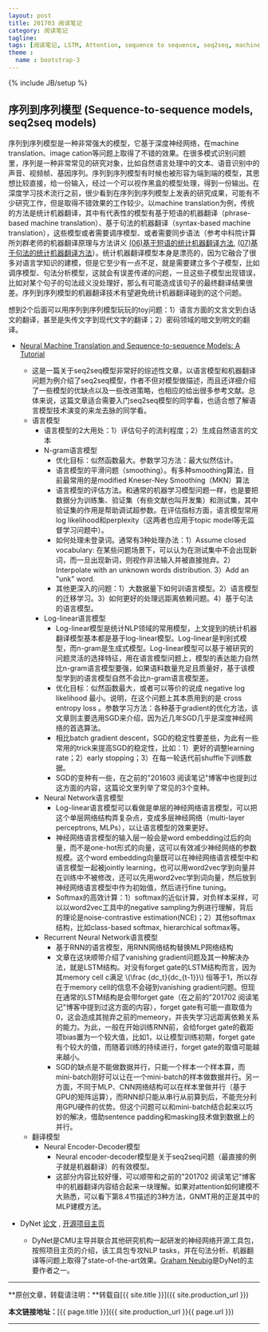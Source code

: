 ```yaml
---
layout: post
title: 201703 阅读笔记
category: 阅读笔记
tagline: 
tags: [阅读笔记, LSTM, Attention, sequence to sequence, seq2seq, machine translation, 机器翻译, Deep Learning, 深度学习]
theme :
  name : bootstrap-3
---
```

{% include JB/setup %}

## 序列到序列模型 (Sequence-to-sequence models, seq2seq models)

序列到序列模型是一种非常强大的模型，它基于深度神经网络，在machine translation、image cation等问题上取得了不错的效果。在很多模式识别问题里，序列是一种非常常见的研究对象，比如自然语言处理中的文本、语音识别中的声音、视频帧、基因序列。序列到序列模型有时候也被形容为端到端的模型，其思想比较直接，给一份输入，经过一个可以视作黑盒的模型处理，得到一份输出。在深度学习技术流行之前，很少看到在序列到序列模型上发表的研究成果，可能有不少研究工作，但是取得不错效果的工作较少。以machine translation为例，传统的方法是统计机器翻译，其中有代表性的模型有基于短语的机器翻译（phrase-based machine translation）、基于句法的机器翻译（syntax-based machine translation），这些模型或者需要调序模型、或者需要同步语法（参考中科院计算所刘群老师的机器翻译原理与方法讲义 [(06)基于短语的统计机器翻译方法](http://mtgroup.ict.ac.cn/~liuqun/course/MachineTranslation/2011ict/%E6%9C%BA%E5%99%A8%E7%BF%BB%E8%AF%91%E5%8E%9F%E7%90%86%E4%B8%8E%E6%96%B9%E6%B3%95%E8%AE%B2%E4%B9%89(06)%E5%9F%BA%E4%BA%8E%E7%9F%AD%E8%AF%AD%E7%9A%84%E7%BB%9F%E8%AE%A1%E6%9C%BA%E5%99%A8%E7%BF%BB%E8%AF%91%E6%96%B9%E6%B3%95.pdf), [(07)基于句法的统计机器翻译方法](http://mtgroup.ict.ac.cn/~liuqun/course/MachineTranslation/2011ict/%E6%9C%BA%E5%99%A8%E7%BF%BB%E8%AF%91%E5%8E%9F%E7%90%86%E4%B8%8E%E6%96%B9%E6%B3%95%E8%AE%B2%E4%B9%89(07)%E5%9F%BA%E4%BA%8E%E5%8F%A5%E6%B3%95%E7%9A%84%E7%BB%9F%E8%AE%A1%E6%9C%BA%E5%99%A8%E7%BF%BB%E8%AF%91%E6%96%B9%E6%B3%95.pdf)）。统计机器翻译模型本身是漂亮的，因为它融合了很多对语言学知识的建模，但是它至少有一点不足，就是需要建立多个子模型，比如调序模型、句法分析模型，这就会有误差传递的问题，一旦这些子模型出现错误，比如对某个句子的句法歧义没处理好，那么有可能造成该句子的最终翻译结果很差。序列到序列模型的机器翻译技术有望避免统计机器翻译碰到的这个问题。

想到2个后面可以用序列到序列模型玩玩的toy问题：1）语言方面的文言文到白话文的翻译，甚至是失传文字到现代文字的翻译；2）密码领域的暗文到明文的翻译。

+ [Neural Machine Translation and Sequence-to-sequence Models: A Tutorial](https://arxiv.org/abs/1703.01619)
  -  这是一篇关于seq2seq模型非常好的综述性文章，以语言模型和机器翻译问题为例介绍了seq2seq模型，作者不但对模型做描述，而且还详细介绍了一些模型的优缺点以及一些改进策略，也相应的给出很多参考文献。总体来说，这篇文章适合需要入门seq2seq模型的同学看，也适合想了解语言模型技术演变的来龙去脉的同学看。
  - 语言模型
    + 语言模型的2大用处：1）评估句子的流利程度；2）生成自然语言的文本
    + N-gram语言模型
      - 优化目标：似然函数最大。参数学习方法：最大似然估计。
      - 语言模型的平滑问题（smoothing）。有多种smoothing算法，目前最常用的是modified Kneser-Ney Smoothing（MKN）算法
      - 语言模型的评估方法。和通常的机器学习模型问题一样，也是要把数据分为训练集、验证集（有些文献也叫开发集）和测试集，其中验证集的作用是帮助调试超参数。在评估指标方面，语言模型常用log likelihood和perplexity（这两者也应用于topic model等无监督学习问题中）。
      - 如何处理未登录词。通常有3种处理办法：1）Assume closed vocabulary: 在某些问题场景下，可以认为在测试集中不会出现新词，而一旦出现新词，则视作非法输入并被直接抛弃。2）Interpolate with an unknown words distribution. 3）Add an "unk" word.
      - 其他更深入的问题：1）大数据量下如何训语言模型。2）语言模型的迁移学习。3）如何更好的处理远距离依赖问题。4）基于句法的语言模型。
    + Log-linear语言模型
      - Log-linear模型是统计NLP领域的常用模型，上文提到的统计机器翻译模型基本都是基于log-linear模型。Log-linear是判别式模型，而n-gram是生成式模型。Log-linear模型可以基于被研究的问题灵活的选择特征，用在语言模型问题上，模型的表达能力自然比n-gram语言模型要强，如果语料数量充足且质量好，基于该模型学到的语言模型自然不会比n-gram语言模型差。
      - 优化目标：似然函数最大，或者可以等价的说成 negative log likelihood 最小。说明，在这个问题上其本质用到的是 cross entropy loss 。参数学习方法：各种基于gradient的优化方法，该文章则主要选用SGD来介绍，因为近几年SGD几乎是深度神经网络的首选算法。
      - 相比batch gradient descent，SGD的稳定性要差些，为此有一些常用的trick来提高SGD的稳定性，比如：1）更好的调整learning rate；2）early stopping；3）在每一轮迭代前shuffle下训练数据。
      - SGD的变种有一些，在之前的"201603 阅读笔记"博客中也提到过这方面的内容，这篇论文里列举了常见的3个变种。
    + Neural Network语言模型
      - Log-linear语言模型可以看做是单层的神经网络语言模型，可以把这个单层网络结构弄复杂点，变成多层神经网络（multi-layer perceptrons, MLPs），以让语言模型的效果更好。
      - 神经网络语言模型的输入层一般会是word embedding过后的向量，而不是one-hot形式的向量，这可以有效减少神经网络的参数规模。这个word embedding向量既可以在神经网络语言模型中和语言模型一起被jointly learning，也可以用word2vec学到向量并在训练中不被修改，还可以先用word2vec学到词向量，然后放到神经网络语言模型中作为初始值，然后进行fine tuning。
      - Softmax的高效计算：1）softmax的近似计算，对负样本采样，可以以word2vec工具中的negative sampling为例进行理解，背后的理论是noise-contrastive estimation(NCE)；2）其他softmax结构，比如class-based softmax, hierarchical softmax等。
    + Recurrent Neural Network语言模型
      - 基于RNN的语言模型，用RNN网络结构替换MLP网络结构
      - 文章在这块顺带介绍了vanishing gradient问题及其一种解决办法，就是LSTM结构。对没有forget gate的LSTM结构而言，因为其memory cell c满足 \\(\frac {dc_t}{dc_{t-1}}\\) 恒等于1，所以存在于memory cell的信息不会碰到vanishing gradient问题。但现在通常的LSTM结构是会带forget gate（在之前的"201702 阅读笔记"博客中提到过这方面的内容），forget gate有可能一直取值为0，这会造成其抛弃之前的memeory，并丧失学习远距离依赖关系的能力。为此，一般在开始训练RNN前，会给forget gate的截距项bias置为一个较大值，比如1，以让模型训练初期，forget gate有个较大的值，而随着训练的持续进行，forget gate的取值可能越来越小。
      - SGD的缺点是不能做数据并行，只能一个样本一个样本算，而mini-batch刚好可以让在一个mini-batch的样本做数据并行。另一方面，不同于MLP、CNN网络结构可以在样本里做并行（基于GPU的矩阵运算），而RNN却只能从串行从前算到后，不能充分利用GPU硬件的优势。但这个问题可以和mini-batch结合起来以巧妙的解决，借助sentence padding和masking技术做到数据上的并行。
  - 翻译模型
    + Neural Encoder-Decoder模型
      - Neural encoder-decoder模型是关于seq2seq问题（最直接的例子就是机器翻译）的有效模型。
      - 这部分内容比较好懂，可以顺带和之前的"201702 阅读笔记"博客中的机器翻译内容结合起来一块理解。如果对attention如何建模不大熟悉，可以看下第8.4节描述的3种方法，GNMT用的正是其中的MLP建模方法。

+ DyNet [论文](https://arxiv.org/abs/1701.03980) , [开源项目主页](https://github.com/clab/dynet) 
  - DyNet是CMU主导并联合其他研究机构一起研发的神经网络开源工具包，按照项目主页的介绍，该工具包专攻NLP tasks，并在句法分析、机器翻译等问题上取得了state-of-the-art效果。[Graham Neubig](http://www.phontron.com/)是DyNet的主要作者之一。

* * *

**原创文章，转载请注明：**转载自[{{ site.title }}]({{ site.production_url }})

**本文链接地址：**[{{ page.title }}]({{ site.production_url }}{{ page.url }})

* * *

